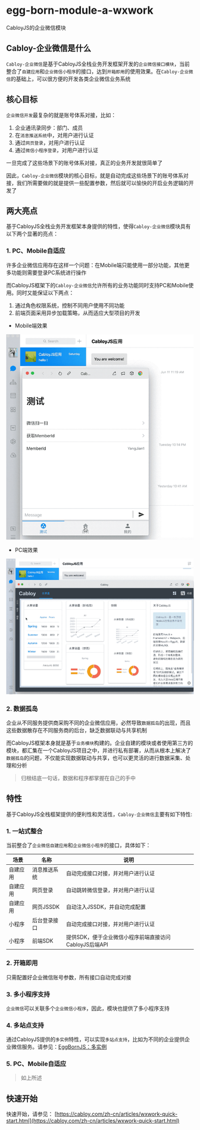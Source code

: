 # egg-born-module-a-wxwork

CabloyJS的企业微信模块

## Cabloy-企业微信是什么

`Cabloy-企业微信`是基于CabloyJS全栈业务开发框架开发的`企业微信接口模块`，当前整合了`自建应用`和`企业微信小程序`的接口，达到`开箱即用`的使用效果。在`Cabloy-企业微信`的基础上，可以很方便的开发各类企业微信业务系统

## 核心目标

`企业微信开发`最复杂的就是账号体系对接，比如：

1. 企业通讯录同步：部门、成员
2. 在`消息推送系统`中，对用户进行认证
2. 通过`网页登录`，对用户进行认证
3. 通过`微信小程序登录`，对用户进行认证

一旦完成了这些场景下的账号体系对接，真正的业务开发就很简单了

因此，`Cabloy-企业微信`模块的核心目标，就是自动完成这些场景下的账号体系对接，我们所需要做的就是提供一些配置参数，然后就可以愉快的开启业务逻辑的开发了

## 两大亮点

基于CabloyJS全栈业务开发框架本身提供的特性，使得`Cabloy-企业微信`模块具有以下两个显著的亮点：

### 1. PC、Mobile自适应

许多企业微信应用存在这样一个问题：在Mobile端只能使用一部分功能，其他更多功能则需要登录PC系统进行操作

而CabloyJS框架下的`Cabloy-企业微信`允许所有的业务功能同时支持PC和Mobile使用。同时又能保证以下两点：
  1. 通过角色权限系统，控制不同用户使用不同功能
  2. 前端页面采用异步加载策略，从而适应大型项目的开发

- Mobile端效果

![mobile-zhcn](./docs/assets/screenshots/wxwork/mobile-zhcn.gif)

- PC端效果

![pc-zhcn](./docs/assets/screenshots/wxwork/pc-zhcn.gif)

### 2. 数据孤岛

企业从不同服务提供商采购不同的企业微信应用，必然导致`数据孤岛`的出现，而且这些数据散存在不同服务商的后台，缺乏数据联动与共享机制

而CabloyJS框架本身就是基于`业务模块`构建的。企业自建的模块或者使用第三方的模块，都汇集在一个CabloyJS项目之中，并进行私有部署，从而从根本上解决了`数据孤岛`的问题，不仅能实现数据联动与共享，也可以更灵活的进行数据采集、处理和分析

> 归根结底一句话，数据和程序都掌握在自己的手中

## 特性

基于CabloyJS全栈框架提供的便利性和灵活性，`Cabloy-企业微信`主要有如下特性:

### 1. 一站式整合

当前整合了`企业微信自建应用`和`企业微信小程序`的接口，具体如下：

|场景|名称|说明|
|--|--|--|
|自建应用|消息推送系统|自动完成接口对接，并对用户进行认证|
|自建应用|网页登录|自动跳转微信登录，并对用户进行认证|
|自建应用|网页JSSDK|自动注入JSSDK，并自动完成配置|
|小程序|后台登录接口|自动完成接口对接，并对用户进行认证|
|小程序|前端SDK|提供SDK，便于企业微信小程序前端直接访问CabloyJS后端API|

### 2. 开箱即用

只需配置好企业微信账号参数，所有接口自动完成对接

### 3. 多小程序支持

`企业微信`可以关联多个`企业微信小程序`，因此，模块也提供了多小程序支持

### 4. 多站点支持

通过CabloyJS提供的`多实例`特性，可以实现`多站点支持`，比如为不同的企业提供企业微信服务。请参见：[EggBornJS：多实例](https://cabloy.com/zh-cn/articles/44e45b3928ca4c6cb63809558145e000.html)

### 5. PC、Mobile自适应

> 如上所述

## 快速开始

快速开始，请参见： [https://cabloy.com/zh-cn/articles/wxwork-quick-start.html](https://cabloy.com/zh-cn/articles/wxwork-quick-start.html)
